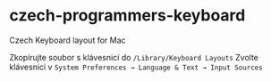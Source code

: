 # czech-programmers-keyboard
Czech Keyboard layout for Mac

Zkopírujte soubor s klávesnicí do `/Library/Keyboard Layouts`
Zvolte klávesnici v `System Preferences → Language & Text → Input Sources`
